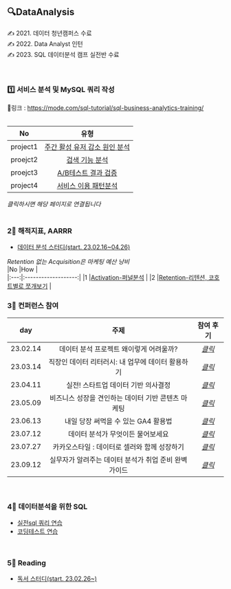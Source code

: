 ## 🔍DataAnalysis  
     
✍ 2021. 데이터 청년캠퍼스 수료  
✍ 2022. Data Analyst 인턴  
✍ 2023. SQL 데이터분석 캠프 실전반 수료  

<br>  
 
### 1️⃣ 서비스 분석 및 MySQL 쿼리 작성   
🔗링크 : https://mode.com/sql-tutorial/sql-business-analytics-training/    
<br>  
  
|No |유형 |      
|:---:|:-------------------:|    
|project1 |[주간 활성 유저 감소 원인 분석](https://github.com/teng-ny/DataAnalysis/tree/main/%EC%8B%A4%EC%A0%84SQL/project1) |  
|proejct2 |[검색 기능 분석](https://github.com/teng-ny/DataAnalysis/tree/main/%EC%8B%A4%EC%A0%84SQL/project2) |  
|proejct3 |[A/B테스트 결과 검증](https://github.com/teng-ny/DataAnalysis/tree/main/%EC%8B%A4%EC%A0%84SQL/project3) |  
|project4 |[서비스 이용 패턴분석](https://github.com/teng-ny/DataAnalysis/tree/main/%EC%8B%A4%EC%A0%84SQL/project4) |  

*클릭하시면 해당 페이지로 연결됩니다*  
<br>  

### 2⃣ 해적지표, AARRR  
- [데이터 분석 스터디(start. 23.02.16~04.26)]()  
  
*Retention 없는 Acquisition은 마케팅 예산 낭비*   
|No |How |  
|:---:|:-------------------:|
|1 |[Activation-퍼널분석](https://github.com/teng-ny/DataAnalysis/tree/main/Funnel) |
|2 |[Retention-리텐션, 코호트별로 쪼개보기](https://github.com/teng-ny/DataAnalysis/tree/main/Retention) |
<br>    

### 3⃣ 컨퍼런스 참여
|day |주제 |참여 후기 |
|:---:|:-------------------:|:-------------------:|
|23.02.14 |데이터 분석 프로젝트 왜이렇게 어려울까? |[*클릭*](https://xod22.tistory.com/171) |
|23.03.14 |직장인 데이터 리터러시: 내 업무에 데이터 활용하기 |[*클릭*](https://xod22.tistory.com/175) |
|23.04.11 |실전! 스타트업 데이터 기반 의사결정 |[*클릭*](https://xod22.tistory.com/177) |
|23.05.09 |비즈니스 성장을 견인하는 데이터 기반 콘텐츠 마케팅 |[*클릭*](https://xod22.tistory.com/185) |
|23.06.13 |내일 당장 써먹을 수 있는 GA4 활용법 |[*클릭*](https://xod22.tistory.com/187) |
|23.07.12 |데이터 분석가 무엇이든 물어보세요 |[*클릭*](https://xod22.tistory.com/191) |
|23.07.27 |카카오스타일 : 데이터로 셀러와 함께 성장하기 |[*클릭*](https://xod22.tistory.com/193) |
|23.09.12 |실무자가 알려주는 데이터 분석가 취업 준비 완벽 가이드 |[*클릭*]() |
<br>

### 4⃣ 데이터분석을 위한 SQL
- [실전sql 쿼리 연습](https://github.com/teng-ny/DataAnalysis/tree/main/%EC%BF%BC%EB%A6%AC%EC%97%B0%EC%8A%B5)
- [코딩테스트 연습](https://github.com/teng-ny/CodingTest) 
<br> 

###  5⃣ Reading
- [독서 스터디(start. 23.02.26~)](https://github.com/teng-ny/Reading)
<br>

